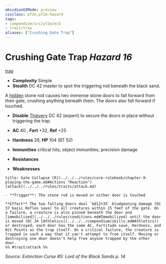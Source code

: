 ```yaml
---
obsidianUIMode: preview
cssclass: pf2e,pf2e-hazard
tags:
- compendium/src/pf2e/ec5
- trait/trap
aliases: ["Crushing Gate Trap"]
---
```

# Crushing Gate Trap *Hazard 16*  
[trap](../../../rules/traits/trap.md)  

- **Complexity** Simple
- **Stealth** DC 42 master to spot the triggering rod beneath the black sand.  

A [hidden](../../../rules/conditions.md#Hidden) stone rod causes two immense stone doors to fall forward from their gate, crushing anything beneath them. The doors also fall forward if touched.

- **Disable** [Thievery](../../skills.md#Thievery) DC 42 (expert) to secure the doors in place without triggering the trap.  

- **AC** 40 , **Fort** +32, **Ref** +25
- **Hardness** 26, **HP** 104 (BT 52)
- **Immunities** critical hits; object immunities; precision damage
- **Resistances** 
- **Weaknesses** 
     
```ad-embed-ability
title: Gate Collapse [R](../../../rules/core-rulebook/chapter-9-playing-the-game.md#Actions "Reaction")
[attack](../../../rules/traits/attack.md)  

- **Trigger**: The stone rod is moved or either door is touched

**Effect** The two falling doors deal `6d12+35` bludgeoning damage (DC 37 basic Reflex save) to all creatures within 15 feet of the gate. On a failure, a creature is also pinned beneath the door and [immobilized](../../../rules/conditions.md#Immobilized) until the door is moved (DC 34 [Athletics](../../../compendium/skills.md#Athletics)) or destroyed; each door has the same AC, Fortitude save, Hardness, and Hit Points as the trap itself. On a critical failure, the creature is trapped in such a way that it can't attempt to free itself. Moving or destroying one door doesn't help free anyone trapped by the other door.  
%% #trait/attack %%
```

*Source: Extinction Curse #5: Lord of the Black Sands p. 14*
